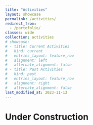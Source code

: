 ```yaml
---
title: "Activities"
layout: showcase
permalink: /activities/
redirect_from:
  - /portofolio/
classes: wide
collection: activities
# showcase:
# - title: Current Activities
#   kind: current
#   entries_layout: feature_row
#   alignment: left
#   alternate_alignment: false
# - title: Past Activities
#   kind: past
#   entries_layout: feature_row
#   alignment: right
#   alternate_alignment: false
last_modified_at: 2023-11-13
---
```

<h1> Under Construction</h1>
